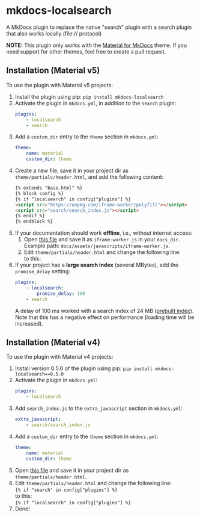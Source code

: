 # mkdocs-localsearch

A MkDocs plugin to replace the native "search" plugin with a search plugin that also works locally (file:// protocol)

**NOTE:** This plugin only works with the [Material for MkDocs](https://squidfunk.github.io/mkdocs-material/) theme. If you need support for other themes, feel free to create a pull request.

## Installation (Material v5)

To use the plugin with Material v5 projects:

1. Install the plugin using pip: `pip install mkdocs-localsearch`
2. Activate the plugin in `mkdocs.yml`, in addition to the `search` plugin:
    ```yaml
    plugins:
        - localsearch
        - search
    ```
4. Add a `custom_dir` entry to the `theme` section in `mkdocs.yml`:
    ```yaml
    theme:
        name: material
        custom_dir: theme
    ```
5. Create a new file, save it in your project dir as `theme/partials/header.html`, and add the following content: 
    ```html
    {% extends "base.html" %}
    {% block config %}
    {% if "localsearch" in config["plugins"] %}
    <script src="https://unpkg.com/iframe-worker/polyfill"></script>
    <script src="search/search_index.js"></script>
    {% endif %}
    {% endblock %}
    ```
6. If your documentation should work **offline**, i.e., without internet access:
    1. Open [this file](https://unpkg.com/iframe-worker/polyfill) and save it as `iframe-worker.js` in your `docs_dir`. Example path: `docs/assets/javascripts/iframe-worker.js`.
    2. Edit `theme/partials/header.html` and change the following line:<br>
       <script src="https://unpkg.com/iframe-worker/polyfill"></script>
       to this:<br>
       <script src="assets/javascripts/iframe-worker.js"></script>
7. If your project has a **large search index** (several MBytes), add the `promise_delay` setting:
    ```yaml
    plugins:
        - localsearch:
            promise_delay: 100
        - search
    ```
    A delay of 100 ms worked with a search index of 24 MB ([prebuilt index](https://www.mkdocs.org/user-guide/configuration/#prebuild_index)).
    Note that this has a negative effect on performance (loading time will be increased).

## Installation (Material v4)

To use the plugin with Material v4 projects:

1. Install version 0.5.0 of the plugin using pip: `pip install mkdocs-localsearch==0.5.0`
2. Activate the plugin in `mkdocs.yml`:
    ```yaml
    plugins:
        - localsearch
    ```
3. Add `search_index.js` to the `extra_javascript` section in `mkdocs.yml`:
    ```yaml
    extra_javascript:
        - search/search_index.js
    ```
4. Add a `custom_dir` entry to the `theme` section in `mkdocs.yml`:
    ```yaml
    theme:
        name: material
        custom_dir: theme
    ```
5. Open [this file](https://raw.githubusercontent.com/squidfunk/mkdocs-material/0730aae9c2ca8c689cc5ef4d214036b2d532138e/material/partials/header.html) and save it in your project dir as `theme/partials/header.html`.
6. Edit `theme/partials/header.html` and change the following line:<br>
   `{% if "search" in config["plugins"] %}`<br>
   to this:<br>
   `{% if "localsearch" in config["plugins"] %}`
7. Done!
